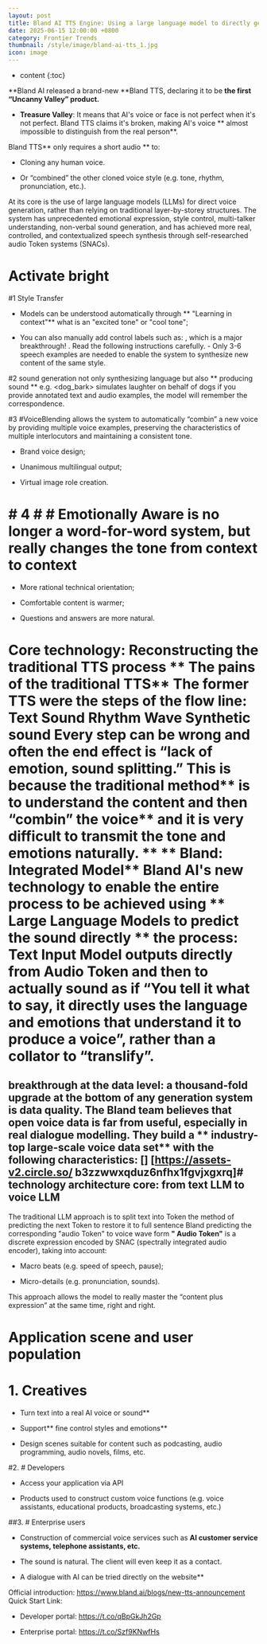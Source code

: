 ```yaml
---
layout: post
title: Bland AI TTS Engine: Using a large language model to directly generate a voice that only needs a short audio to clone any human voice.
date: 2025-06-15 12:00:00 +0800
category: Frontier Trends
thumbnail: /style/image/bland-ai-tts_1.jpg
icon: image
---
```

* content
{:toc}

**Bland AI released a brand-new **Bland TTS, declaring it to be **the first “Uncanny Valley” product.**

- **Treasure Valley**: It means that AI's voice or face is not perfect when it's not perfect. Bland TTS claims it's broken, making AI's voice ** almost impossible to distinguish from the real person**.

Bland TTS** only requires a short audio ** to:

- Cloning any human voice.

- Or “combined” the other cloned voice style (e.g. tone, rhythm, pronunciation, etc.).

At its core is the use of large language models (LLMs) for direct voice generation, rather than relying on traditional layer-by-storey structures. The system has unprecedented emotional expression, style control, multi-talker understanding, non-verbal sound generation, and has achieved more real, controlled, and contextualized speech synthesis through self-researched audio Token systems (SNACs).

# Activate bright

#1 Style Transfer

- Models can be understood automatically through ** "Learning in context"** what is an "excited tone" or "cool tone";

- You can also manually add control labels such as: <excised>, which is a major breakthrough! <calm>. Read the following instructions carefully. - Only 3-6 speech examples are needed to enable the system to synthesize new content of the same style.

#2  sound generation not only synthesizing language but also ** producing sound ** e.g. <dog_bark> simulates laughter on behalf of dogs <lughter> if you provide annotated text and audio examples, the model will remember the correspondence.

#3 #VoiceBlending allows the system to automatically “combin” a new voice by providing multiple voice examples, preserving the characteristics of multiple interlocutors and maintaining a consistent tone.

- Brand voice design;

- Unanimous multilingual output;

- Virtual image role creation.

# # 4 # # Emotionally Aware is no longer a word-for-word system, but really changes the tone from context to context #

- More rational technical orientation;

- Comfortable content is warmer;

- Questions and answers are more natural.

# Core technology: Reconstructing the traditional TTS process ** The pains of the traditional TTS** The former TTS were the steps of the flow line: Text  Sound  Rhythm  Wave  Synthetic sound  Every step can be wrong and often the end effect is “lack of emotion, sound splitting.” This is because the traditional method** is to understand the content and then “combin” the voice** and it is very difficult to transmit the tone and emotions naturally. ** **  Bland: Integrated Model** Bland AI's new technology to enable the entire process to be achieved using ** Large Language Models to predict the sound directly ** the process: Text Input  Model outputs directly from Audio Token  and then to actually sound as if “You tell it what to say, it directly uses the language and emotions that understand it to produce a voice”, rather than a collator to “translify”.

##  breakthrough at the data level: a thousand-fold upgrade at the bottom of any generation system is data quality. The Bland team believes that open voice data is far from useful, especially in real dialogue modelling. They build a ** industry-top large-scale voice data set** with the following characteristics: [] [https://assets-v2.circle.so/ b3zzwwxqduz6nfhx1fgvjxgxrq]# technology architecture core: from text LLM to voice LLM

The traditional LLM approach is to split text into Token  the method of predicting the next Token  to restore it to full sentence Bland  predicting the corresponding "audio Token" to voice wave form **" Audio Token"** is a discrete expression encoded by SNAC (spectrally integrated audio encoder), taking into account:

- Macro beats (e.g. speed of speech, pause);

- Micro-details (e.g. pronunciation, sounds).

This approach allows the model to really master the “content plus expression” at the same time, right and right.

# **Application scene and user population**

# 1. Creatives

- Turn text into a real AI voice or sound**

- Support** fine control styles and emotions**

- Design scenes suitable for content such as podcasting, audio programming, audio novels, films, etc.

#2. # Developers

- Access your application via API

- Products used to construct custom voice functions (e.g. voice assistants, educational products, broadcasting systems, etc.)

##3. # Enterprise users

- Construction of commercial voice services such as **AI customer service systems, telephone assistants, etc.**

- The sound is natural. The client will even keep it as a contact.

- A dialogue with AI can be tried directly on the website**

Official introduction: https://www.bland.ai/blogs/new-tts-announcement Quick Start Link:

- Developer portal: https://t.co/qBpGkJh2Gp

- Enterprise portal: https://t.co/Szf9KNwfHs

